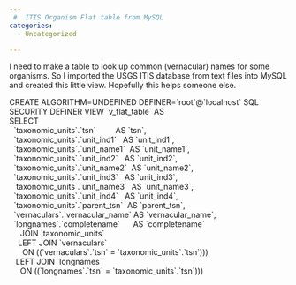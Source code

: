 ```yaml
---
 #  ITIS Organism Flat table from MySQL
categories:
  - Uncategorized

---
```

I need to make a table to look up common (vernacular) names for some organisms. So I imported the USGS ITIS database from text files into MySQL and created this little view. Hopefully this helps someone else.

CREATE ALGORITHM=UNDEFINED DEFINER=\`root\`@\`localhost\` SQL SECURITY DEFINER VIEW \`v\_flat\_table\` AS  
SELECT  
&nbsp; \`taxonomic_units\`.\`tsn\`&nbsp;&nbsp;&nbsp;&nbsp;&nbsp;&nbsp;&nbsp;&nbsp; AS \`tsn\`,  
&nbsp; \`taxonomic\_units\`.\`unit\_ind1\`&nbsp;&nbsp; AS \`unit_ind1\`,  
&nbsp; \`taxonomic\_units\`.\`unit\_name1\`&nbsp; AS \`unit_name1\`,  
&nbsp; \`taxonomic\_units\`.\`unit\_ind2\`&nbsp;&nbsp; AS \`unit_ind2\`,  
&nbsp; \`taxonomic\_units\`.\`unit\_name2\`&nbsp; AS \`unit_name2\`,  
&nbsp; \`taxonomic\_units\`.\`unit\_ind3\`&nbsp;&nbsp; AS \`unit_ind3\`,  
&nbsp; \`taxonomic\_units\`.\`unit\_name3\`&nbsp; AS \`unit_name3\`,  
&nbsp; \`taxonomic\_units\`.\`unit\_ind4\`&nbsp;&nbsp; AS \`unit_ind4\`,  
&nbsp; \`taxonomic\_units\`.\`parent\_tsn\`&nbsp; AS \`parent_tsn\`,  
&nbsp; \`vernaculars\`.\`vernacular\_name\` AS \`vernacular\_name\`,  
&nbsp; \`longnames\`.\`completename\`&nbsp;&nbsp;&nbsp;&nbsp;&nbsp; AS \`completename\`  
&nbsp;&nbsp;&nbsp;&nbsp; JOIN \`taxonomic_units\`  
&nbsp;&nbsp;&nbsp; LEFT JOIN \`vernaculars\`  
&nbsp;&nbsp;&nbsp;&nbsp;&nbsp; ON ((\`vernaculars\`.\`tsn\` = \`taxonomic_units\`.\`tsn\`)))  
&nbsp;&nbsp; LEFT JOIN \`longnames\`  
&nbsp;&nbsp;&nbsp;&nbsp; ON ((\`longnames\`.\`tsn\` = \`taxonomic_units\`.\`tsn\`)))



<div class="zemanta-pixie">
  <img class="zemanta-pixie-img" alt="" src="http://img.zemanta.com/pixy.gif?x-id=1d835071-fa11-8823-a5d7-aee7a0064e95" />
</div>